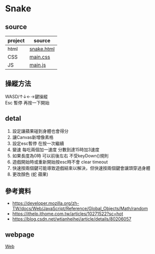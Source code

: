 # Snake

## source
| project | source |
| --- | --- |
| html | [snake.html](https://github.com/shain120/wp/blob/master/html/midterm/snake.html) |
| CSS | [main.css](https://github.com/shain120/wp/blob/master/html/midterm/main.css) |
| JS | [main.js](https://github.com/shain120/wp/blob/master/html/midterm/main.js) |
## 操縱方法
WASD/↑↓←→鍵操縱  
Esc 暫停 再按一下開始
## detal
1. 設定讓蘋果碰到身體也會得分
2. 讓Canvas新增像素格
3. 設定esc暫停 在按一次繼續
4. 變速 每吃兩個加一速度 分數到達15時加3速度
5. 如果長度為0時 可以前後左右 不受keyDown()規則
6. 遊戲開始時或重新開始按esc時不會 clear timeout
7. 快速按兩個鍵可能導致遊戲結束以解決，但快速按兩個鍵會讓頭穿過身體
8. 更改顏色 (蛇 蘋果)
## 參考資料
* https://developer.mozilla.org/zh-TW/docs/Web/JavaScript/Reference/Global_Objects/Math/random
* https://ithelp.ithome.com.tw/articles/10271522?sc=hot
* https://blog.csdn.net/wtianheihei/article/details/80206057
## webpage
[Web](https://shain120.github.io/wp/html/midterm/snake.html)

